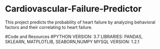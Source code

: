 # Cardiovascular-Failure-Predictor
This project predicts the probability of heart failure by analyzing behavioral factors and their correlating to heart failure. 

#Code and Resources
#PYTHON VERSION: 3.7
LIBRARIES: PANDAS, SKLEARN, MATPLOTLIB, SEABORN,NUMPY
MYSQL VERSION: 1.2.1
